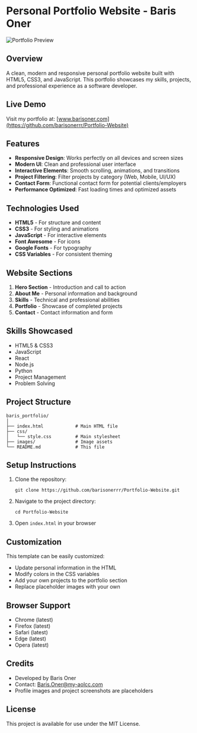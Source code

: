 # Personal Portfolio Website - Baris Oner

![Portfolio Preview](https://via.placeholder.com/800x400?text=Baris+Oner+Portfolio)

## Overview
A clean, modern and responsive personal portfolio website built with HTML5, CSS3, and JavaScript. This portfolio showcases my skills, projects, and professional experience as a software developer.

## Live Demo
Visit my portfolio at: [www.barisoner.com](https://github.com/barisonerrr/Portfolio-Website)

## Features
- **Responsive Design**: Works perfectly on all devices and screen sizes
- **Modern UI**: Clean and professional user interface
- **Interactive Elements**: Smooth scrolling, animations, and transitions
- **Project Filtering**: Filter projects by category (Web, Mobile, UI/UX)
- **Contact Form**: Functional contact form for potential clients/employers
- **Performance Optimized**: Fast loading times and optimized assets

## Technologies Used
- **HTML5** - For structure and content
- **CSS3** - For styling and animations
- **JavaScript** - For interactive elements
- **Font Awesome** - For icons
- **Google Fonts** - For typography
- **CSS Variables** - For consistent theming

## Website Sections
1. **Hero Section** - Introduction and call to action
2. **About Me** - Personal information and background
3. **Skills** - Technical and professional abilities
4. **Portfolio** - Showcase of completed projects
5. **Contact** - Contact information and form

## Skills Showcased
- HTML5 & CSS3
- JavaScript
- React
- Node.js
- Python
- Project Management
- Problem Solving

## Project Structure
```
baris_portfolio/
│
├── index.html            # Main HTML file
├── css/
│   └── style.css         # Main stylesheet
├── images/               # Image assets
└── README.md             # This file
```

## Setup Instructions
1. Clone the repository:
   ```
   git clone https://github.com/barisonerrr/Portfolio-Website.git
   ```
2. Navigate to the project directory:
   ```
   cd Portfolio-Website
   ```
3. Open `index.html` in your browser

## Customization
This template can be easily customized:
- Update personal information in the HTML
- Modify colors in the CSS variables
- Add your own projects to the portfolio section
- Replace placeholder images with your own

## Browser Support
- Chrome (latest)
- Firefox (latest)
- Safari (latest)
- Edge (latest)
- Opera (latest)

## Credits
- Developed by Baris Oner
- Contact: [Baris.Oner@my-aolcc.com](mailto:Baris.Oner@my-aolcc.com)
- Profile images and project screenshots are placeholders

## License
This project is available for use under the MIT License. 